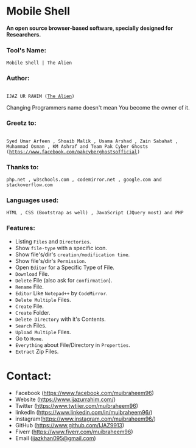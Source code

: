 # Mobile Shell
**An open source browser-based software, specially designed for Researchers.**
### Tool's Name:
	Mobile Shell | The Alien

### Author:
<pre><code>
IJAZ UR RAHIM (<a href="https://www.facebook.com/muibraheem96/" target="_blank">The Alien</a>)
</code></pre>

Changing Programmers name
doesn't mean You become 
the owner of it.

### Greetz to: 
<pre><code>
Syed Umar Arfeen , Shoaib Malik , Usama Arshad , Zain Sabahat , Muhammad Osman , KM Ashraf and Team Pak Cyber Ghosts (<a href="https://www.facebook.com/pakcyberghostsofficial/" target="_blank">https://www.facebook.com/pakcyberghostsofficial</a>)
</code></pre>

### Thanks to:
	php.net , w3schools.com , codemirror.net , google.com and stackoverflow.com

### Languages used:
	HTML , CSS (Bootstrap as well) , JavaScript (JQuery most) and PHP

### Features:
- Listing `Files` and `Directories`.
- Show `file-type` with a specific icon.
- Show file's/dir's `creation/modification time`.
- Show file's/dir's `Permission`.
- Open `Editor` for a Specific Type of File.
- `Download` File.
- `Delete` File (also ask for `confirmation`).
- `Rename` File.
- `Editor` Like `Notepad++` by `CodeMirror`.
- `Delete Multiple` Files.
- `Create` File.
- `Create` Folder.
- `Delete Directory` with it's Contents.
- `Search` Files.
- `Upload Multiple` Files.
- Go to `Home`.
- `Everything` about File/Directory in `Properties`.
- `Extract` Zip Files.

# Contact:
- Facebook (<a href="https://www.facebook.com/muibraheem96" target="_blank">https://www.facebook.com/muibraheem96</a>)
- Website  (<a href="https://www.ijazurrahim.com/" target="_blank">https://www.ijazurrahim.com/</a>)
- Twitter  (<a href="https://www.twtiier.com/muibraheem96" target="_blank">https://www.twtiier.com/muibraheem96</a>)
- linkedln (<a href="https://www.linkedin.com/in/muibraheem96/" target="_blank">https://www.linkedin.com/in/muibraheem96/</a>)
- instagram(<a href="https://www.instagram.com/muibraheem96/" target="_blank">https://www.instagram.com/muibraheem96/</a>)
- GitHub   (<a href="https://www.github.com/IJAZ9913" target="_blank">https://www.github.com/IJAZ9913</a>)
- Fiverr   (<a href="https://www.fiverr.com/muibraheem96" target="_blank">https://www.fiverr.com/muibraheem96</a>)
- Email    (<a href="mailto:ijazkhan095@gmail.com" target="_blank">ijazkhan095@gmail.com</a>)
